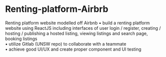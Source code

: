 # Renting-platform-Airbrb
Renting platform website modelled off Airbnb 
•	build a renting platform website using ReactJS including interfaces of user login / register, creating / hosting / publishing a hosted listing, viewing listings and search page, booking listings   
•	utilize Gitlab (UNSW repo) to collaborate with a teammate   
•	achieve good UI/UX and create proper component and UI testing   
